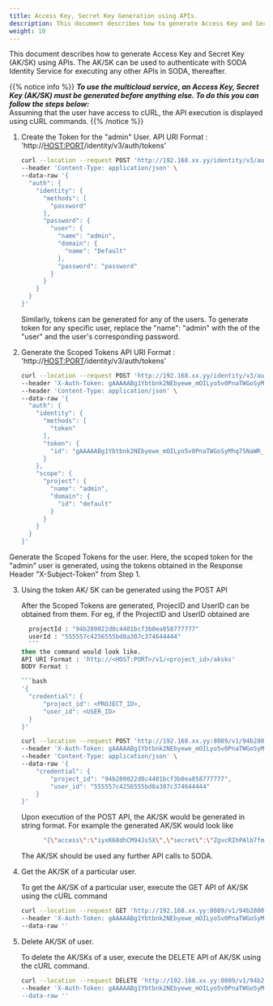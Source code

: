 ```yaml
---
title: Access Key, Secret Key Generation using APIs.
description: This document describes how to generate Access Key and Secret Key (AK/SK) using APIs.
weight: 10
---
```

This document describes how to generate Access Key and Secret Key (AK/SK) using APIs. The AK/SK can be used to authenticate with SODA Identity Service for executing any other APIs in SODA, thereafter.

{{% notice info %}}
**_To use the multicloud service, an Access Key, Secret Key (AK/SK) must be generated before anything else. To do this you can follow the steps below:_**  <br />
Assuming that the user have access to cURL, the API execution is displayed using cURL commands.
{{% /notice %}}


1. Create the Token for the "admin" User.
API URI Format : 'http://<HOST:PORT>/identity/v3/auth/tokens'

    ```bash
    curl --location --request POST 'http://192.168.xx.yy/identity/v3/auth/tokens' \
    --header 'Content-Type: application/json' \
    --data-raw '{
      "auth": {
        "identity": {
          "methods": [
            "password"
          ],
          "password": {
            "user": {
              "name": "admin",
              "domain": {
                "name": "Default"
              },
              "password": "password"
            }
          }
        }
      }
    }'
    ```
      Similarly, tokens can be generated for any of the users. To generate token for any specific user, replace the "name": "admin" with the <user-name> of the "user" and the user's corresponding password. 

2. Generate the Scoped Tokens 
API URI Format : 'http://<HOST:PORT>/identity/v3/auth/tokens'

    ```bash
    curl --location --request POST 'http://192.168.xx.yy/identity/v3/auth/tokens' \
    --header 'X-Auth-Token: gAAAAABg1Ybtbnk2NEbyewe_mOILyo5v0PnaTWGoSyMhq75NaWR_L111111111111111111111_I222222222_M3333333333_ICZUHCIDLtU0pIcKGAvN9zJKXaXBQQIf27a3uq2WM8eQroQ-CMc1-riHbCbrs_iFucc2Z4RCGEzxL6YqTvlzBoarjIsx5' \
    --header 'Content-Type: application/json' \
    --data-raw '{
      "auth": {
        "identity": {
          "methods": [
            "token"
          ],
          "token": {
            "id": "gAAAAABg1Ybtbnk2NEbyewe_mOILyo5v0PnaTWGoSyMhq75NaWR_L111111111111111111111_I222222222_M3333333333_ICZUHCIDLtU0pIcKGAvN9zJKXaXBQQIf27a3uq2WM8eQroQ-CMc1-riHbCbrs_iFucc2Z4RCGEzxL6YqTvlzBoarjIsx5"
          }
        },
        "scope": {
          "project": {
            "name": "admin",
            "domain": {
              "id": "default"
            }
          }
        }
      }
    }'
    ```

Generate the Scoped Tokens for the user. Here, the scoped token for the "admin" user is generated, using the tokens obtained in the Response Header "X-Subject-Token" from Step 1. 

3. Using the token AK/ SK can be generated using the POST API 

      After the Scoped Tokens are generated, ProjecID and UserID can be obtained from them. 
      For eg, if the ProjectID and UserID obtained are 
      ```bash
        projectId : "94b280022d0c4401bcf3b0ea858777777" 
        userId : "555557c4256555bd8a307c374644444" 
        ```
    then the command would look like. 
    API URI Format : 'http://<HOST:PORT>/v1/<project_id>/aksks'
    BODY Format :

    ```bash
    '{
        "credential": {
            "project_id": <PROJECT_ID>,
            "user_id": <USER_ID>
        }
    }'
    ```

    ```bash
    curl --location --request POST 'http://192.168.xx.yy:8089/v1/94b280022d0c4401bcf3b0ea858777777/aksks' \
    --header 'X-Auth-Token: gAAAAABg1Ybtbnk2NEbyewe_mOILyo5v0PnaTWGoSyMhq75NaWR_L111111111111111111111_I222222222_M3333333333_ICZUHCIDLtU0pIcKGAvN9zJKXaXBQQIf27a3uq2WM8eQroQ-CMc1-riHbCbrs_iFucc2Z4RCGEzxL6YqTvlzBoarjIsx5' \
    --header 'Content-Type: application/json' \
    --data-raw '{
        "credential": {
            "project_id": "94b280022d0c4401bcf3b0ea858777777",
            "user_id": "555557c4256555bd8a307c374644444"
        }
    }'

    ```

    Upon execution of the POST API, the AK/SK would be generated in string format. For example the generated AK/SK would look like 
    ```bash
          "{\"access\":\"iyxK68dhCM94Js5X\",\"secret\":\"ZgvcRIhPAlb7fm10xX4xzdO8zhuDZu6y\"}"
    ```
    The AK/SK should be used any further API calls to SODA.


4.  Get the AK/SK of a particular user. 

    To get the AK/SK of a particular user, execute the GET API of AK/SK using the cURL command

    ```bash
    curl --location --request GET 'http://192.168.xx.yy:8089/v1/94b280022d0c4401bcf3b0ea858777777/aksks/555557c4256555bd8a307c374644444' \
    --header 'X-Auth-Token: gAAAAABg1Ybtbnk2NEbyewe_mOILyo5v0PnaTWGoSyMhq75NaWR_L111111111111111111111_I222222222_M3333333333_ICZUHCIDLtU0pIcKGAvN9zJKXaXBQQIf27a3uq2WM8eQroQ-CMc1-riHbCbrs_iFucc2Z4RCGEzxL6YqTvlzBoarjIsx5' \
    --data-raw ''
    ```


5. Delete AK/SK of user. 

    To delete the AK/SKs of a user, execute the DELETE API of AK/SK using the cURL command.

    ```bash
    curl --location --request DELETE 'http://192.168.xx.yy:8089/v1/94b280022d0c4401bcf3b0ea858777777/aksks/555557c4256555bd8a307c374644444' \
    --header 'X-Auth-Token: gAAAAABg1Ybtbnk2NEbyewe_mOILyo5v0PnaTWGoSyMhq75NaWR_L111111111111111111111_I222222222_M3333333333_ICZUHCIDLtU0pIcKGAvN9zJKXaXBQQIf27a3uq2WM8eQroQ-CMc1-riHbCbrs_iFucc2Z4RCGEzxL6YqTvlzBoarjIsx5'' \
    --data-raw ''
    ```